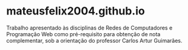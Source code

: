 # mateusfelix2004.github.io
Trabalho apresentado às disciplinas de Redes de Computadores e Programação Web como pré-requisito para obtenção de nota complementar, sob a orientação do professor Carlos Artur Guimarães.
